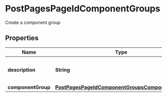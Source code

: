 

# PostPagesPageIdComponentGroups

Create a component group

## Properties

Name | Type | Description | Notes
------------ | ------------- | ------------- | -------------
**description** | **String** | Description of the component group. |  [optional]
**componentGroup** | [**PostPagesPageIdComponentGroupsComponentGroup**](PostPagesPageIdComponentGroupsComponentGroup.md) |  |  [optional]



